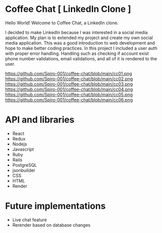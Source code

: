 # Coffee Chat [ LinkedIn Clone ]
Hello World! Welcome to Coffee Chat, a LinkedIn clone.

I decided to make LinkedIn because I was interested in a social media application. My plan is to extended my project and
create my own social media application. This was a good introduction to web development and hope to make better coding practices. In this project I included a user auth with proper error handling. Handling such as checking if account exist phone number validations, email validations, and all of it is rendered to the user.

https://github.com/Spiro-001/coffee-chat/blob/main/cc01.png
https://github.com/Spiro-001/coffee-chat/blob/main/cc02.png
https://github.com/Spiro-001/coffee-chat/blob/main/cc03.png
https://github.com/Spiro-001/coffee-chat/blob/main/cc04.png
https://github.com/Spiro-001/coffee-chat/blob/main/cc05.png
https://github.com/Spiro-001/coffee-chat/blob/main/cc06.png

# API and libraries
* React
* Redux
* Nodejs
* Javascript
* Ruby
* Rails
* PostgreSQL
* jsonbuilder
* CSS
* HTML
* Render

# Future implementations
* Live chat feature
* Rerender based on database changes
